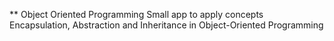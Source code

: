 ** Object Oriented Programming
Small app to apply concepts Encapsulation, Abstraction and Inheritance in Object-Oriented Programming 
